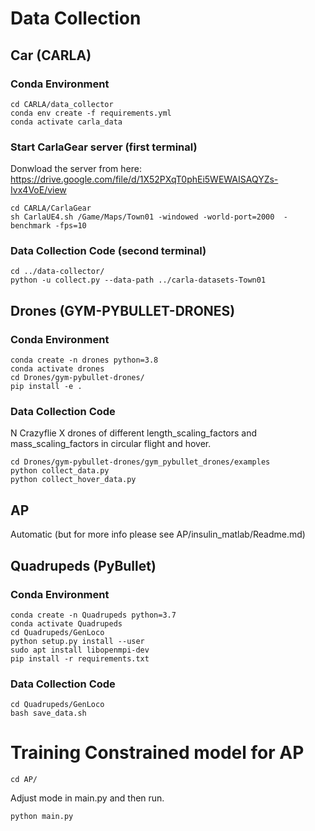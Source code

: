 # Data Collection
## Car (CARLA)
### Conda Environment
```
cd CARLA/data_collector
conda env create -f requirements.yml
conda activate carla_data
```

### Start CarlaGear server (first terminal)
Donwload the server from here: https://drive.google.com/file/d/1X52PXqT0phEi5WEWAISAQYZs-Ivx4VoE/view
```
cd CARLA/CarlaGear
sh CarlaUE4.sh /Game/Maps/Town01 -windowed -world-port=2000  -benchmark -fps=10
```

### Data Collection Code (second terminal)
```
cd ../data-collector/
python -u collect.py --data-path ../carla-datasets-Town01
```

## Drones (GYM-PYBULLET-DRONES)
### Conda Environment
```
conda create -n drones python=3.8
conda activate drones
cd Drones/gym-pybullet-drones/
pip install -e .
```

### Data Collection Code
N Crazyflie X drones of different length_scaling_factors and mass_scaling_factors in circular flight and hover.
```
cd Drones/gym-pybullet-drones/gym_pybullet_drones/examples
python collect_data.py
python collect_hover_data.py
```

## AP 
Automatic (but for more info please see AP/insulin_matlab/Readme.md)

## Quadrupeds (PyBullet)
### Conda Environment
```
conda create -n Quadrupeds python=3.7
conda activate Quadrupeds
cd Quadrupeds/GenLoco
python setup.py install --user
sudo apt install libopenmpi-dev
pip install -r requirements.txt
```

### Data Collection Code
```
cd Quadrupeds/GenLoco
bash save_data.sh
```

# Training Constrained model for AP
```
cd AP/
```
Adjust mode in main.py and then run.
```
python main.py
```
